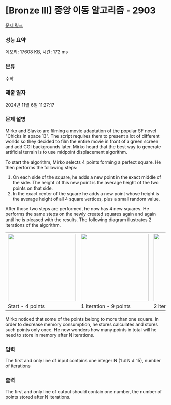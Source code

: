 # [Bronze III] 중앙 이동 알고리즘 - 2903 

[문제 링크](https://www.acmicpc.net/problem/2903) 

### 성능 요약

메모리: 17608 KB, 시간: 172 ms

### 분류

수학

### 제출 일자

2024년 11월 6일 11:27:17

### 문제 설명

<p>Mirko and Slavko are filming a movie adaptation of the popular SF novel "Chicks in space 13". The script requires them to present a lot of different worlds so they decided to film the entire movie in front of a green screen and add CGI backgrounds later. Mirko heard that the best way to generate artificial terrain is to use midpoint displacement algorithm.</p>

<p>To start the algorithm, Mirko selects 4 points forming a perfect square. He then performs the following steps:</p>

<ol>
	<li>On each side of the square, he adds a new point in the exact middle of the side. The height of this new point is the average height of the two points on that side.</li>
	<li>In the exact center of the square he adds a new point whose height is the average height of all 4 square vertices, plus a small random value.</li>
</ol>

<p>After those two steps are performed, he now has 4 new squares. He performs the same steps on the newly created squares again and again until he is pleased with the results. The following diagram illustrates 2 iterations of the algorithm.</p>

<table class="table table-bordered td-center">
	<tbody>
		<tr>
			<td><img alt="" src="https://upload.acmicpc.net/5e446f0f-613c-4ce0-a626-6b0c2729ed1e/-/preview/" style="width: 214px; height: 213px;"></td>
			<td><img alt="" src="https://upload.acmicpc.net/65c1bcf1-7d8a-463b-91df-d6cabcc2ceae/-/preview/" style="width: 212px; height: 213px;"></td>
			<td><img alt="" src="https://upload.acmicpc.net/27b99467-cfdf-4ce3-a0b0-2897747edcf9/-/preview/" style="width: 212px; height: 213px;"></td>
		</tr>
		<tr>
			<td>Start - 4 points</td>
			<td>1 iteration - 9 points</td>
			<td>2 iterations - 25 points</td>
		</tr>
	</tbody>
</table>

<p>Mirko noticed that some of the points belong to more than one square. In order to decrease memory consumption, he stores calculates and stores such points only once. He now wonders how many points in total will he need to store in memory after N iterations.</p>

### 입력 

 <p>The first and only line of input contains one integer N (1 ≤ N ≤ 15), number of iterations</p>

### 출력 

 <p>The first and only line of output should contain one number, the number of points stored after N iterations.</p>

